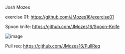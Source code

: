 Josh Mozes

exercise 01: https://github.com/JMozes16/exercise01

Spoon knife: https://github.com/JMozes16/Spoon-Knife

![image](https://user-images.githubusercontent.com/85561037/172089704-4f7b6237-3cc8-4e67-8ae0-825f1b51ff82.png)

Pull req: https://github.com/JMozes16/PullReq
